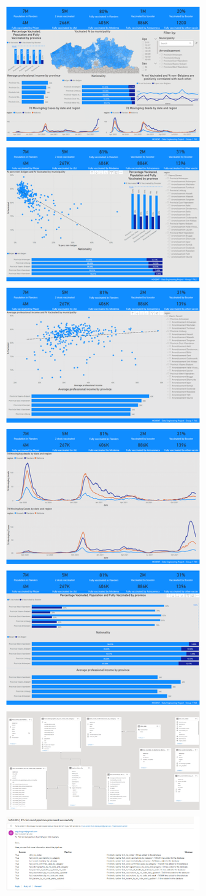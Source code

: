 ![](imgs/1.png)

![](imgs/2.png)

![](imgs/3.png)

![](imgs/4.png)

![](imgs/5.png)

![](imgs/6.png)

![](imgs/7.png)
